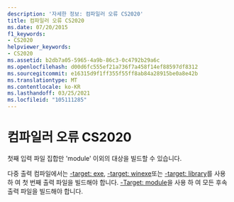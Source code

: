 ```yaml
---
description: '자세한 정보: 컴파일러 오류 CS2020'
title: 컴파일러 오류 CS2020
ms.date: 07/20/2015
f1_keywords:
- CS2020
helpviewer_keywords:
- CS2020
ms.assetid: b2db7a05-5965-4a9b-86c3-0c4792b29a6c
ms.openlocfilehash: d00d6fc555ef21a736f7a458f14ef88597df8312
ms.sourcegitcommit: e16315d9f1ff355f55ff8ab84a28915be0a8e42b
ms.translationtype: MT
ms.contentlocale: ko-KR
ms.lasthandoff: 03/25/2021
ms.locfileid: "105111285"
---
```

# <a name="compiler-error-cs2020"></a>컴파일러 오류 CS2020

첫째 입력 파일 집합만 'module' 이외의 대상을 빌드할 수 있습니다.  
  
 다중 출력 컴파일에서는 [-target: exe](../language-reference/compiler-options/output.md), [-target: winexe](../language-reference/compiler-options/output.md)또는 [-target: library](../language-reference/compiler-options/output.md)를 사용 하 여 첫 번째 출력 파일을 빌드해야 합니다. [-Target: module](../language-reference/compiler-options/output.md)을 사용 하 여 모든 후속 출력 파일을 빌드해야 합니다.
